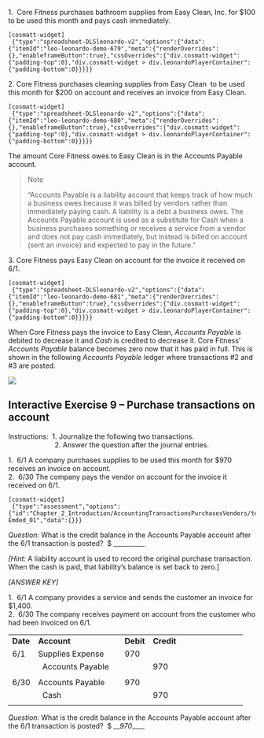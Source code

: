 1.  Core Fitness purchases bathroom supplies from Easy Clean, Inc. for $100 to be used this month and pays cash immediately.

```
[cosmatt-widget]
 {"type":"spreadsheet-DLSleonardo-v2","options":{"data":{"itemId":"leo-leonardo-demo-679","meta":{"renderOverrides":{},"enableframeButton":true},"cssOverrides":{"div.cosmatt-widget":{"padding-top":0},"div.cosmatt-widget > div.leonardoPlayerContainer":{"padding-bottom":0}}}}} 
```

2\. Core Fitness purchases cleaning supplies from Easy Clean  to be used this month for $200 on account and receives an invoice from Easy Clean.

```
[cosmatt-widget]
 {"type":"spreadsheet-DLSleonardo-v2","options":{"data":{"itemId":"leo-leonardo-demo-680","meta":{"renderOverrides":{},"enableframeButton":true},"cssOverrides":{"div.cosmatt-widget":{"padding-top":0},"div.cosmatt-widget > div.leonardoPlayerContainer":{"padding-bottom":0}}}}} 
```

The amount Core Fitness owes to Easy Clean is in the Accounts Payable account.  

> Note
> 
> “Accounts Payable is a liability account that keeps track of how much a business owes because it was billed by vendors rather than immediately paying cash. A liability is a debt a business owes. The Accounts Payable account is used as a substitute for Cash when a business purchases something or receives a service from a vendor and does not pay cash immediately, but instead is billed on account (sent an invoice) and expected to pay in the future.”

3\. Core Fitness pays Easy Clean on account for the invoice it received on 6/1.

```
[cosmatt-widget]
 {"type":"spreadsheet-DLSleonardo-v2","options":{"data":{"itemId":"leo-leonardo-demo-681","meta":{"renderOverrides":{},"enableframeButton":true},"cssOverrides":{"div.cosmatt-widget":{"padding-top":0},"div.cosmatt-widget > div.leonardoPlayerContainer":{"padding-bottom":0}}}}} 
```

When Core Fitness pays the invoice to Easy Clean, *Accounts Payable* is debited to decrease it and *Cash* is credited to decrease it. Core Fitness’ *Accounts Payable* balance becomes zero now that it has paid in full. This is shown in the following *Accounts Payable* ledger where transactions \#2 and \#3 are posted.

![](./Chapter_2_Recording_accounting_transactions/media/09_Additional_Common_Accounting_Transactions_Purchases_from_vendors/image5.png)

## Interactive Exercise 9 – Purchase transactions on account

Instructions:  1. Journalize the following two transactions.  
                        2. Answer the question after the journal entries.

1.  6/1 A company purchases supplies to be used this month for $970 receives an invoice on account.  
2.  6/30 The company pays the vendor on account for the invoice it received on 6/1.

```
[cosmatt-widget]
 {"type":"assessment","options":{"id":"Chapter_2_Introduction/AccountingTransactionsPurchasesVendors/test-Emded_01","data":{}}} 
```

*Question:* What is the credit balance in the Accounts Payable account after the 6/1 transaction is posted?  $ \_\_*\_\_\_*\_\_\_\_\_

*\[Hint:* A liability account is used to record the original purchase transaction. When the cash is paid, that liability’s balance is set back to zero.\]

*\[ANSWER KEY\]*

1.  6/1 A company provides a service and sends the customer an invoice for $1,400.  
2.  6/30 The company receives payment on account from the customer who had been invoiced on 6/1.

<table>
<tbody>
<tr class="odd">
<td><strong>Date</strong></td>
<td><strong>Account</strong></td>
<td></td>
<td><strong>Debit</strong></td>
<td><strong>Credit</strong></td>
<td></td>
<td></td>
<td></td>
<td></td>
<td></td>
<td></td>
<td></td>
<td></td>
</tr>
<tr class="even">
<td>6/1</td>
<td>Supplies Expense</td>
<td></td>
<td>970</td>
<td></td>
<td></td>
<td></td>
</tr>
<tr class="odd">
<td></td>
<td>  Accounts Payable</td>
<td></td>
<td></td>
<td>970</td>
<td></td>
<td></td>
</tr>
<tr class="even">
<td></td>
<td></td>
<td></td>
<td></td>
<td></td>
<td></td>
<td></td>
</tr>
<tr class="odd">
<td>6/30</td>
<td>Accounts Payable</td>
<td></td>
<td>970</td>
<td></td>
<td></td>
<td></td>
</tr>
<tr class="even">
<td></td>
<td>  Cash</td>
<td></td>
<td></td>
<td>970</td>
<td></td>
<td></td>
</tr>
<tr class="odd">
<td></td>
<td></td>
<td></td>
<td></td>
<td></td>
<td></td>
<td></td>
</tr>
</tbody>
</table>

*Question:* What is the credit balance in the Accounts Payable account after the 6/1 transaction is posted?  $ \_\_*970*\_\_\_\_
